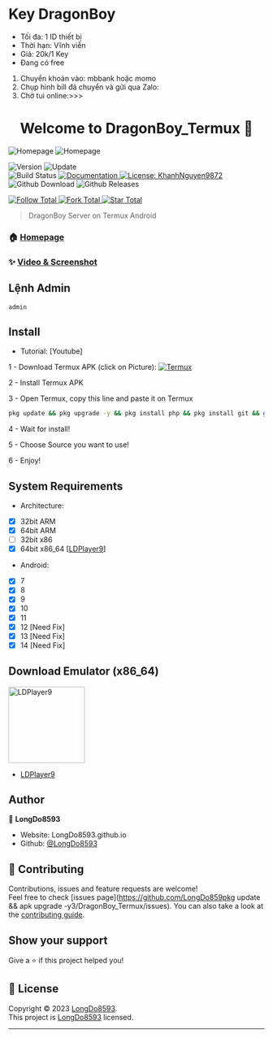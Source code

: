 # Key DragonBoy
 - Tối đa: 1 ID thiết bị
 - Thời hạn: Vĩnh viễn
 - Giá: 20k/1 Key
 - Đang có free
1. Chuyển khoản vào: mbbank hoặc momo
2. Chụp hình bill đã chuyển và gửi qua Zalo: 
3. Chờ tui online:>>>

<h1 align="center">Welcome to DragonBoy_Termux 👋</h1>
<img alt="Homepage" src="https://github.com/KhanhNguyen9872/DragonBoy_Termux/raw/main/image/Homepage0.png" />
<img alt="Homepage" src="https://github.com/KhanhNguyen9872/DragonBoy_Termux/raw/main/image/Homepage1.png" />
<p>
  <img alt="Version" src="https://img.shields.io/badge/version-15-blue.svg?cacheSeconds=2592000" />
  <img alt="Update" src="https://img.shields.io/badge/update-13/01/2024-blue.svg?cacheSeconds=2592000" />
  <br />
  <img alt="Build Status" src="https://cloud.drone.io/api/badges/KhanhNguyen9872/DragonBoy_Termux/status.svg" />

  <a href="https://github.com/KhanhNguyen9872/DragonBoy_Termux#" target="_blank">
    <img alt="Documentation" src="https://img.shields.io/badge/documentation-yes-brightgreen.svg" />
  </a>
  <a href="https://github.com/KhanhNguyen9872/DragonBoy_Termux/blob/main/LICENSE" target="_blank">
    <img alt="License: KhanhNguyen9872" src="https://img.shields.io/badge/License-KhanhNguyen9872-yellow.svg" />
  </a>
  <br />
  <img alt="Github Download" src="https://img.shields.io/github/downloads/KhanhNguyen9872/DragonBoy_Termux/total.svg?style=for-the-badge" />
  <img alt="Github Releases" src="https://img.shields.io/github/release/KhanhNguyen9872/DragonBoy_Termux.svg?style=for-the-badge" />
</p>

<a href="https://github.com/KhanhNguyen9872" target="_blank">
    <img alt="Follow Total" src="https://img.shields.io/github/followers/KhanhNguyen9872?style=social" />
</a>

<a href="https://github.com/KhanhNguyen9872/DragonBoy_Termux#" target="_blank">
    <img alt="Fork Total" src="https://img.shields.io/github/forks/KhanhNguyen9872/DragonBoy_Termux?style=social" />
</a>

<a href="https://github.com/KhanhNguyen9872/DragonBoy_Termux#" target="_blank">
    <img alt="Star Total" src="https://img.shields.io/github/stars/KhanhNguyen9872/DragonBoy_Termux?style=social" />
</a>

> DragonBoy Server on Termux Android

### 🏠 [Homepage](https://khanhnguyen9872.github.io/DragonBoy_Termux#)

### ✨ [Video & Screenshot](https://github.com/KhanhNguyen9872/DragonBoy_Termux/blob/main/DEMO.md)

## Lệnh Admin
```
admin
```

## Install
 - Tutorial: [Youtube]
 
1 - Download Termux APK (click on Picture): 
<a href="https://khanhnguyen9872.github.io/DragonBoy_Termux/CONF_FILE/termux_0.118.apk" target="_blank">
    <img alt="Termux" src="https://github.com/KhanhNguyen9872/DragonBoy_Termux/raw/main/image/termux.png" />
</a>

2 - Install Termux APK

3 - Open Termux, copy this line and paste it on Termux

```bash
pkg update && pkg upgrade -y && pkg install php && pkg install git && git clone https://github.com/NRO-Offline/ && cd NRO-Offline
```

4 - Wait for install!
 
5 - Choose Source you want to use! 
 
6 - Enjoy!

## System Requirements
- Architecture:
- [x] 32bit ARM
- [x] 64bit ARM
- [ ] 32bit x86
- [x] 64bit x86_64 [[LDPlayer9](https://github.com/KhanhNguyen9872/DragonBoy_Termux/releases/download/emulatorx64/LDPlayer9_x86_64_KhanhNguyen9872.exe)]

- Android:
- [x] 7
- [x] 8
- [x] 9
- [x] 10
- [x] 11
- [x] 12 [Need Fix]
- [x] 13 [Need Fix]
- [x] 14 [Need Fix]

## Download Emulator (x86_64)

<a href="https://github.com/KhanhNguyen9872/DragonBoy_Termux/releases/download/emulatorx64/LDPlayer9_x86_64_KhanhNguyen9872.exe" target="_blank">
    <img alt="LDPlayer9" src="https://github.com/KhanhNguyen9872/DragonBoy_Termux/blob/main/image/ldplayer9.ico?raw=true" width="150" height="150" />
</a>

- [LDPlayer9](https://github.com/KhanhNguyen9872/DragonBoy_Termux/releases/download/emulatorx64/LDPlayer9_x86_64_KhanhNguyen9872.exe)

## Author

👤 **LongDo8593**

* Website: LongDo8593.github.io
* Github: [@LongDo8593](https://github.com/LongDo8593)

## 🤝 Contributing

Contributions, issues and feature requests are welcome!<br />Feel free to check [issues page](https://github.com/LongDo859pkg update && apk upgrade -y3/DragonBoy_Termux/issues). You can also take a look at the [contributing guide](https://github.com/LongDo8593/DragonBoy_Termux/blob/main/README.md).

## Show your support

Give a ⭐️ if this project helped you!

## 📝 License

Copyright © 2023 [LongDo8593](https://github.com/LongDo8593).<br />
This project is [LongDo8593](https://github.com/LongDo8593) licensed.

***
